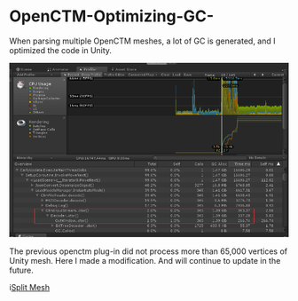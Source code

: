 # OpenCTM-Optimizing-GC-
When parsing multiple OpenCTM meshes, a lot of GC is generated, and I optimized the code in Unity.


![Create a lot of GC](https://github.com/BarryWangYang/OpenCTM-Optimizing-GC-/blob/master/1556502725907.png)


The previous openctm plug-in did not process more than 65,000 vertices of Unity mesh. Here I made a modification.
And will continue to update in the future.


i[Split Mesh](https://github.com/BarryWangYang/OpenCTM-Optimizing-GC-/blob/master/QQ%E6%88%AA%E5%9B%BE20190706154546.png)
